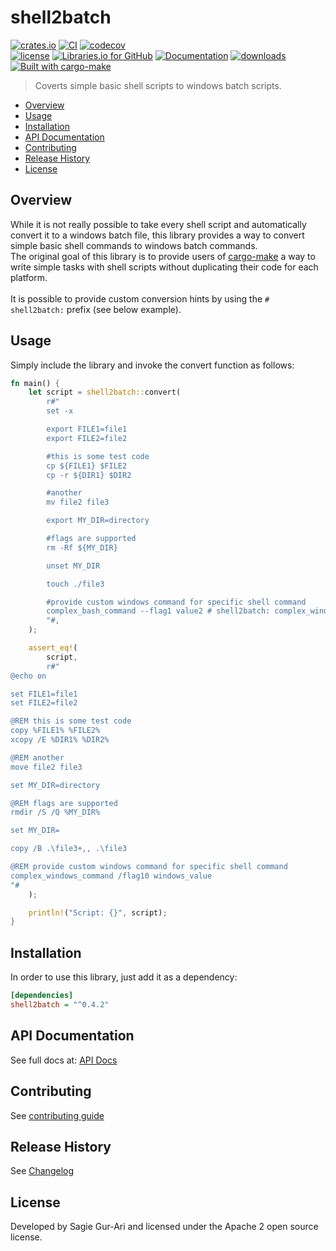 # shell2batch

[![crates.io](https://img.shields.io/crates/v/shell2batch.svg)](https://crates.io/crates/shell2batch) [![CI](https://github.com/sagiegurari/shell2batch/workflows/CI/badge.svg?branch=master)](https://github.com/sagiegurari/shell2batch/actions) [![codecov](https://codecov.io/gh/sagiegurari/shell2batch/branch/master/graph/badge.svg)](https://codecov.io/gh/sagiegurari/shell2batch)<br>
[![license](https://img.shields.io/crates/l/shell2batch.svg)](https://github.com/sagiegurari/shell2batch/blob/master/LICENSE) [![Libraries.io for GitHub](https://img.shields.io/librariesio/github/sagiegurari/shell2batch.svg)](https://libraries.io/cargo/shell2batch) [![Documentation](https://docs.rs/shell2batch/badge.svg)](https://docs.rs/crate/shell2batch/) [![downloads](https://img.shields.io/crates/d/shell2batch.svg)](https://crates.io/crates/shell2batch)<br>
[![Built with cargo-make](https://sagiegurari.github.io/cargo-make/assets/badges/cargo-make.svg)](https://sagiegurari.github.io/cargo-make)

> Coverts simple basic shell scripts to windows batch scripts.

* [Overview](#overview)
* [Usage](#usage)
* [Installation](#installation)
* [API Documentation](https://sagiegurari.github.io/shell2batch/)
* [Contributing](.github/CONTRIBUTING.md)
* [Release History](CHANGELOG.md)
* [License](#license)

<a name="overview"></a>
## Overview
While it is not really possible to take every shell script and automatically convert it to a windows batch file, this library provides a way to convert simple basic shell commands to windows batch commands.<br>
The original goal of this library is to provide users of [cargo-make](https://sagiegurari.github.io/cargo-make/) a way to write simple tasks with shell scripts without duplicating their code for each platform.<br>
<br>
It is possible to provide custom conversion hints by using the ```# shell2batch:``` prefix (see below example).

<a name="usage"></a>
## Usage
Simply include the library and invoke the convert function as follows:

```rust
fn main() {
    let script = shell2batch::convert(
        r#"
        set -x

        export FILE1=file1
        export FILE2=file2

        #this is some test code
        cp ${FILE1} $FILE2
        cp -r ${DIR1} $DIR2

        #another
        mv file2 file3

        export MY_DIR=directory

        #flags are supported
        rm -Rf ${MY_DIR}

        unset MY_DIR

        touch ./file3

        #provide custom windows command for specific shell command
        complex_bash_command --flag1 value2 # shell2batch: complex_windows_command /flag10 windows_value
        "#,
    );

    assert_eq!(
        script,
        r#"
@echo on

set FILE1=file1
set FILE2=file2

@REM this is some test code
copy %FILE1% %FILE2%
xcopy /E %DIR1% %DIR2%

@REM another
move file2 file3

set MY_DIR=directory

@REM flags are supported
rmdir /S /Q %MY_DIR%

set MY_DIR=

copy /B .\file3+,, .\file3

@REM provide custom windows command for specific shell command
complex_windows_command /flag10 windows_value
"#
    );

    println!("Script: {}", script);
}
```

<a name="installation"></a>
## Installation
In order to use this library, just add it as a dependency:

```ini
[dependencies]
shell2batch = "^0.4.2"
```

## API Documentation
See full docs at: [API Docs](https://sagiegurari.github.io/shell2batch/)

## Contributing
See [contributing guide](.github/CONTRIBUTING.md)

<a name="history"></a>
## Release History

See [Changelog](CHANGELOG.md)

<a name="license"></a>
## License
Developed by Sagie Gur-Ari and licensed under the Apache 2 open source license.
